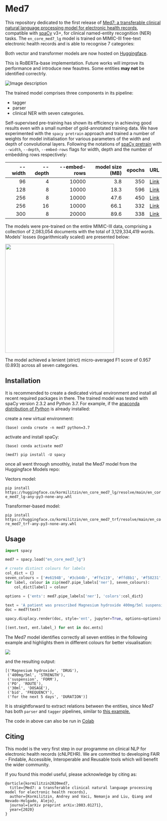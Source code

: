 # Med7

This repository dedicated to the first release of [Med7: a transferable clinical natural language processing model for electronic health records](https://www.sciencedirect.com/science/article/pii/S0933365721000798), compatible with [spaCy](https://spacy.io) v3+, for clinical named-entity recognition (NER) tasks. The `en_core_med7_lg` model is trained on MIMIC-III free-text electronic health records and is able to recognise 7 categories:

Both vector and transformer models are now hosted on [Huggingface](https://huggingface.co/kormilitzin).

This is RoBERTa-base implementation. Future works will improve its performance and introduce new feautres. Some entities **may not** be identified correctrly.

![Image description](https://github.com/kormilitzin/med7/blob/master/images/Screenshot%202020-02-26%20at%2018.18.54.png)

The trained model comprises three components in its pipeline:
* tagger
* parser
* clinical NER with seven categories.

Self-supervised pre-training has shown its efficiency in achieving good results even with a small number of gold-annotated training data. We have experimented with the `spacy pretrain` approach and trained a number of weights for model initialisation for various parameters of the width and depth of convolutional layers. Following the notations of [spaCy pretrain](https://spacy.io/api/cli#pretrain) with `--width`, `--depth`, `--embed-rows` flags for width, depth and the number of embedding rows respectively:

| --width  | --depth | --embed-rows    |model size (MB) | epochs | URL      |
| --------:| -------:| -------------:  |--------------: |------: |-----:    |
| 96       |      4  |   10000         |      3.8       |    350 | [Link](https://med7.s3.eu-west-2.amazonaws.com/t2v/model_096_04_350.bin) |
| 128      |      8  |   10000         |      18.3      |    596 | [Link](https://med7.s3.eu-west-2.amazonaws.com/t2v/model_128_08_596.bin) |
| 256      |      8  |   10000         |      47.6      |    450 | [Link](https://med7.s3.eu-west-2.amazonaws.com/t2v/model_256_08_450.bin) |
| 256      |      16  |   10000         |     66.1      |    332 | [Link](https://med7.s3.eu-west-2.amazonaws.com/t2v/model_256_16_332.bin) |
| 300      |      8  |    20000       |       89.6      |    338 | [Link](https://med7.s3.eu-west-2.amazonaws.com/t2v/model_300_08_338.bin) |

The models were pre-trained on the entire MIMIC-III data, comprising a collection of 2,083,054 documents with the total of 3,129,334,419 words. Models' losses (logarithmically scaled) are presented below:


<img src="https://github.com/kormilitzin/med7/blob/master/images/myfile_1-1.png" width="350">

The model achieved a lenient (strict) micro-averaged F1 score of 0.957 (0.893) across all seven categories.

## Installation

It is recommended to create a dedicated virtual environment and install all recent required packages in there. The trained model was tested with spaCy version 2.3.2 and Python 3.7. For example, if the [anaconda distribution of Python](https://www.anaconda.com/distribution/#download-section) is already installed:

create a new virtual environment:

`(base) conda create -n med7 python=3.7`

activate and install spaCy:

```
(base) conda activate med7

(med7) pip install -U spacy
```

once all went through smoothly, install the Med7 model from the Huggingface Models repo:

Vectors model:

`pip install https://huggingface.co/kormilitzin/en_core_med7_lg/resolve/main/en_core_med7_lg-any-py3-none-any.whl`

Transformer-based model:

`pip install https://huggingface.co/kormilitzin/en_core_med7_trf/resolve/main/en_core_med7_trf-any-py3-none-any.whl`


<!--- ( `(med) pip install https://med7.s3.eu-west-2.amazonaws.com/en_core_med7_lg.tar.gz`--->

<!--- (med) pip install https://www.dropbox.com/s/xbgsy6tyctvrqz3/en_core_med7_lg.tar.gz?dl=1`--->

## Usage

```python
import spacy

med7 = spacy.load("en_core_med7_lg")

# create distinct colours for labels
col_dict = {}
seven_colours = ['#e6194B', '#3cb44b', '#ffe119', '#ffd8b1', '#f58231', '#f032e6', '#42d4f4']
for label, colour in zip(med7.pipe_labels['ner'], seven_colours):
    col_dict[label] = colour

options = {'ents': med7.pipe_labels['ner'], 'colors':col_dict}

text = 'A patient was prescribed Magnesium hydroxide 400mg/5ml suspension PO of total 30ml bid for the next 5 days.'
doc = med7(text)

spacy.displacy.render(doc, style='ent', jupyter=True, options=options)

[(ent.text, ent.label_) for ent in doc.ents]
```

The Med7 model identifies correctly all seven entities in the following example and highlights them in different colours for better visualisation:

![](https://github.com/kormilitzin/med7/blob/master/images/Screenshot%202020-02-27%20at%2013.42.04.png)


and the resulting output:

```
[('Magnesium hydroxide', 'DRUG'),
 ('400mg/5ml', 'STRENGTH'),
 ('suspension', 'FORM'),
 ('PO', 'ROUTE'),
 ('30ml', 'DOSAGE'),
 ('bid', 'FREQUENCY'),
 ('for the next 5 days', 'DURATION')]
```

It is straightforward to extract relations between the entities, since Med7 has both `parser` and `tagger` pipelines, similar to [this example.](https://github.com/explosion/spaCy/blob/master/examples/information_extraction/entity_relations.py)

<!---The fact that the trained Med7 model comprises both, the `tagger` and `parser` components, it is possible to find relationships among the entities, [inspired by this example.](https://github.com/explosion/spaCy/blob/master/examples/information_extraction/entity_relations.py) A very simple example:
**UPDATE: experimental model with Transformers (spaCy 3)**

`pip install https://med7.s3.eu-west-2.amazonaws.com/en_core_med7_trf.tar.gz`--->






The code in above can also be run in [Colab](https://colab.research.google.com/drive/1mY36G-vzBc_x4DGAYfyeb0OLIUcRMgff)




## Citing

This model is the very first step in our programme on clinical NLP for electronic health records (cNLPEHR). We are committed to developing FAIR - Findable, Accessible, Interoperable and Reusable tools which will benefit the wider community. 

If you found this model useful, please acknowledge by citing as:

```
@article{kormilitzin2020med7,
  title={Med7: a transferable clinical natural language processing model for electronic health records},
  author={Kormilitzin, Andrey and Vaci, Nemanja and Liu, Qiang and Nevado-Holgado, Alejo},
  journal={arXiv preprint arXiv:2003.01271},
  year={2020}
}
```




	
